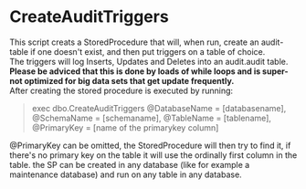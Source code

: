 # CreateAuditTriggers
This script creats a StoredProcedure that will, when run, create an audit-table if one doesn't exist, and then put triggers on a table of choice.  
The triggers will log Inserts, Updates and Deletes into an audit.audit table.  
**Please be adviced that this is done by loads of while loops and is super-not optimized for big data sets that get update frequently.**  
After creating the stored procedure is executed by running:   
  

> exec dbo.CreateAuditTriggers
>     @DatabaseName = [databasename], 
>     @SchemaName = [schemaname], 
>     @TableName = [tablename], 
>     @PrimaryKey = [name of the primarykey column]  
  
@PrimaryKey can be omitted, the StoredProcedure will then try to find it, if there's no primary key on the table it will use the ordinally first column in the table.
the SP can be created in any database (like for example a maintenance database) and run on any table in any database.